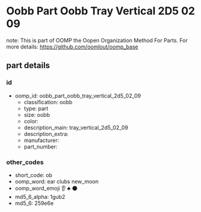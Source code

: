# Oobb Part Oobb Tray Vertical 2D5 02 09  

note: This is part of OOMP the Oopen Organization Method For Parts. For more details: https://github.com/oomlout/oomp_base

##  part details





### id
* oomp_id: oobb_part_oobb_tray_vertical_2d5_02_09
  * classification: oobb
  * type: part
  * size: oobb
  * color: 
  * description_main: tray_vertical_2d5_02_09
  * description_extra: 
  * manufacturer: 
  * part_number: 

### other_codes
* short_code: ob
* oomp_word: ear clubs new_moon
* oomp_word_emoji :ear: :clubs: :new_moon:
* md5_6_alpha: 1gub2
* md5_6: 259e6e